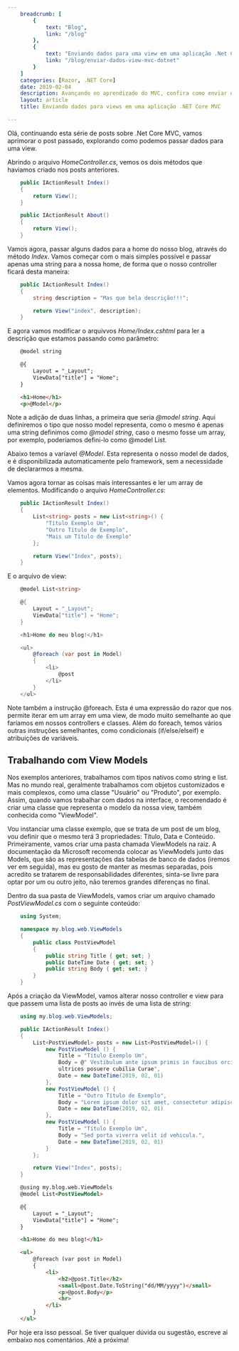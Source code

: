 ```yaml
---
    breadcrumb: [
        {
            text: "Blog",
            link: "/blog"
        },
        {
            text: "Enviando dados para uma view em uma aplicação .Net Core MVC",
            link: "/blog/enviar-dados-view-mvc-dotnet"
        }
    ]
    categories: [Razor, .NET Core]
    date: 2019-02-04
    description: Avançando no aprendizado do MVC, confira como enviar dados de controller para uma view em uma aplicação .Net Core MVC
    layout: article
    title: Enviando dados para views em uma aplicação .NET Core MVC

---
```


Olá, continuando esta série de posts sobre .Net Core MVC, vamos aprimorar o post passado, explorando como podemos passar dados para uma view.

Abrindo o arquivo *HomeController.cs*, vemos os dois métodos que haviamos criado nos posts anteriores.

```c#
    public IActionResult Index()
    {
        return View();
    }

    public IActionResult About()
    {
        return View();
    }
```

Vamos agora, passar alguns dados para a home do nosso blog, através do método *Index*. Vamos começar com o mais simples possível e passar apenas uma string para a nossa home, de forma que o nosso controller ficará desta maneira:

```c#
    public IActionResult Index()
    {
        string description = "Mas que bela descrição!!!";

        return View("index", description);
    }
```

E agora vamos modificar o arquivvos *Home/Index.cshtml* para ler a descrição que estamos passando como parâmetro:

```html
    @model string

    @{
        Layout = "_Layout";
        ViewData["title"] = "Home";
    }

    <h1>Home</h1>
    <p>@Model</p>
```

Note a adição de duas linhas, a primeira que seria *@model string*. Aqui definiremos o tipo que nosso model representa, como o mesmo é apenas uma string definimos como *@model string*, caso o mesmo fosse um array, por exemplo, poderíamos defini-lo como @model List<string>.

Abaixo temos a varíavel *@Model*. Esta representa o nosso model de dados, e é disponibilizada automaticamente pelo framework, sem a necessidade de declararmos a mesma.

Vamos agora tornar as coisas mais interessantes e ler um array de elementos. Modificando o arquivo *HomeController.cs*:

```c#
    public IActionResult Index()
    {
        List<string> posts = new List<string>() {
            "Título Exemplo Um",
            "Outro Título de Exemplo",
            "Mais um Título de Exemplo"
        };

        return View("Index", posts);
    }
```

E o arquivo de view:

```c#
    @model List<string>

    @{
        Layout = "_Layout";
        ViewData["title"] = "Home";
    }

    <h1>Home do meu blog!</h1>

    <ul>
        @foreach (var post in Model)
        {
            <li>
                @post
            </li>
        }
    </ul>
```

Note também a instrução @foreach. Esta é uma expressão do razor que nos permite iterar em um array em uma view, de modo muito semelhante ao que faríamos em nossos controllers e classes. Além do foreach, temos vários outras instruções semelhantes, como condicionais (if/else/elseif) e atribuições de variáveis.

## Trabalhando com View Models

Nos exemplos anteriores, trabalhamos com tipos nativos como string e list. Mas no mundo real, geralmente trabalhamos com objetos customizados e mais complexos, como uma classe "Usuário" ou "Produto", por exemplo. Assim, quando vamos trabalhar com dados na interface, o recomendado é criar uma classe que representa o modelo da nossa view, também conhecida como "ViewModel".

Vou instanciar uma classe exemplo, que se trata de um post de um blog, vou definir que o mesmo terá 3 propriedades: Título, Data e Conteúdo. Primeiramente, vamos criar uma pasta chamada ViewModels na raiz. A documentação da Microsoft recomenda colocar as ViewModels junto das Models, que são as representações das tabelas de banco de dados (iremos ver em seguida), mas eu gosto de manter as mesmas separadas, pois acredito se tratarem de responsabilidades diferentes, sinta-se livre para optar por um ou outro jeito, não teremos grandes diferenças no final.

Dentro da sua pasta de ViewModels, vamos criar um arquivo chamado *PostViewModel.cs* com o seguinte conteúdo:

```c#
    using System;

    namespace my.blog.web.ViewModels
    {
        public class PostViewModel
        {
            public string Title { get; set; }
            public DateTime Date { get; set; }
            public string Body { get; set; }
        }
    }
```

Após a criação da ViewModel, vamos alterar nosso controller e view para que passem uma lista de posts ao invés de uma lista de string:

```c#
    using my.blog.web.ViewModels;
```

```c#
    public IActionResult Index()
    {
        List<PostViewModel> posts = new List<PostViewModel>() {
            new PostViewModel () {
                Title = "Título Exemplo Um",
                Body = @" Vestibulum ante ipsum primis in faucibus orci luctus et 
                ultrices posuere cubilia Curae",
                Date = new DateTime(2019, 02, 01)
            },
            new PostViewModel () {
                Title = "Outro Título de Exemplo",
                Body = "Lorem ipsum dolor sit amet, consectetur adipiscing elit.",
                Date = new DateTime(2019, 02, 01)
            },
            new PostViewModel () {
                Title = "Título Exemplo Um",
                Body = "Sed porta viverra velit id vehicula.",
                Date = new DateTime(2019, 02, 01)
            }
        };

        return View("Index", posts);
    }
```


```html
    @using my.blog.web.ViewModels
    @model List<PostViewModel>

    @{
        Layout = "_Layout";
        ViewData["title"] = "Home";
    }

    <h1>Home do meu blog!</h1>

    <ul>
        @foreach (var post in Model)
        {
            <li>
                <h2>@post.Title</h2>
                <small>@post.Date.ToString("dd/MM/yyyy")</small>
                <p>@post.Body</p>
                <hr>
            </li>
        }
    </ul>
```

Por hoje era isso pessoal. Se tiver qualquer dúvida ou sugestão, escreve ai embaixo nos comentários. Até a próxima!